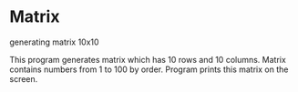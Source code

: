 # Matrix
generating matrix 10x10

This program generates matrix which has 10 rows and 10 columns. 
Matrix contains numbers from 1 to 100 by order.
Program prints this matrix on the screen.
